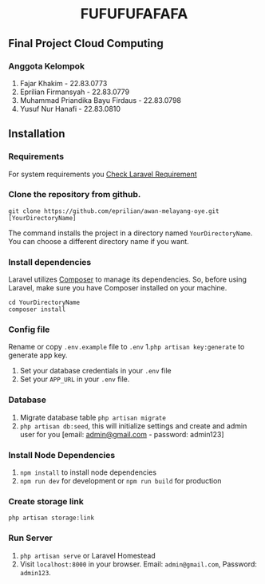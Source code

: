 <p align="center">
    <h1 align="center">FUFUFUFAFAFA</h1>
</p>

## Final Project Cloud Computing

### Anggota Kelompok
1. Fajar Khakim                    - 22.83.0773
1. Eprilian Firmansyah             - 22.83.0779
1. Muhammad Priandika Bayu Firdaus - 22.83.0798
1. Yusuf Nur Hanafi                - 22.83.0810
<!-- The project was created while recording video "[Create POS System Using Laravel](https://www.youtube.com/watch?v=Y_NRk0lOOJc&list=PL2hV0q47BY-G9f5xG9Vq-wGjSyy1BekOv)" -->

## Installation

### Requirements

For system requirements you [Check Laravel Requirement](https://laravel.com/docs/10.x/deployment#server-requirements)

### Clone the repository from github.

    git clone https://github.com/eprilian/awan-melayang-oye.git [YourDirectoryName]

The command installs the project in a directory named `YourDirectoryName`. You can choose a different
directory name if you want.

### Install dependencies

Laravel utilizes [Composer](https://getcomposer.org/) to manage its dependencies. So, before using Laravel, make sure you have Composer installed on your machine.

    cd YourDirectoryName
    composer install

### Config file

Rename or copy `.env.example` file to `.env` 1.`php artisan key:generate` to generate app key.

1. Set your database credentials in your `.env` file
1. Set your `APP_URL` in your `.env` file.

### Database

1. Migrate database table `php artisan migrate`
1. `php artisan db:seed`, this will initialize settings and create and admin user for you [email: admin@gmail.com - password: admin123]

### Install Node Dependencies

1. `npm install` to install node dependencies
1. `npm run dev` for development or `npm run build` for production

### Create storage link

`php artisan storage:link`

### Run Server

1. `php artisan serve` or Laravel Homestead
1. Visit `localhost:8000` in your browser. Email: `admin@gmail.com`, Password: `admin123`.
 <!-- 1. Online demo: [pos.khmernokor.com](https://pos.khmernokor.com/) -->

<!-- ### Screenshots

#### Product list

![Product list](https://raw.githubusercontent.com/angkosal/laravel-pos/master/screenshots/products_list.png)

#### Create order

![Create order](https://raw.githubusercontent.com/angkosal/laravel-pos/master/screenshots/pos.png)

#### Order list

![Order list](https://raw.githubusercontent.com/angkosal/laravel-pos/master/screenshots/order_list.png)

#### Customer list

![Customer list](https://raw.githubusercontent.com/angkosal/laravel-pos/master/screenshots/customer_list.png) -->
